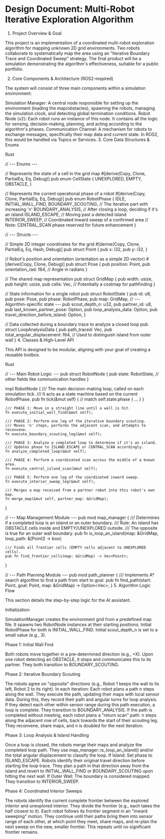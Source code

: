 # Design Document: Multi-Robot Iterative Exploration Algorithm

1. Project Overview & Goal

This project is an implementation of a coordinated multi-robot exploration algorithm for mapping unknown 2D grid environments. Two robots collaborate to systematically map the area using an "Iterative Boundary Trace and Coordinated Sweep" strategy. The final product will be a simulation demonstrating the algorithm's effectiveness, suitable for a public portfolio.

2. Core Components & Architecture (ROS2-inspired)

The system will consist of three main components within a simulation environment:

Simulation Manager: A central node responsible for setting up the environment (loading the map/obstacles), spawning the robots, managing the simulation clock, and detecting global termination conditions.
Robot Node (x2): Each robot runs an instance of this node. It contains all the logic for sensing, decision-making, planning, and acting according to the algorithm's phases.
Communication Channel: A mechanism for robots to exchange messages, specifically their map data and current state. In ROS2, this would be handled via Topics or Services.
3. Core Data Structures & Enums

Rust

// --- Enums ---

// Represents the state of a cell in the grid map
#[derive(Copy, Clone, PartialEq, Eq, Debug)]
pub enum CellState {
    UNEXPLORED,
    EMPTY,
    OBSTACLE,
}

// Represents the current operational phase of a robot
#[derive(Copy, Clone, PartialEq, Eq, Debug)]
pub enum RobotPhase {
    IDLE,
    INITIAL_WALL_FIND,
    BOUNDARY_SCOUTING, // The iterative part with increasing 'n'
    BOUNDARY_ANALYSIS, // After closing a loop, deciding if it's an island
    ISLAND_ESCAPE,     // Moving past a detected island
    INTERIOR_SWEEP,    // Coordinated inward sweep of a confirmed area
    // Note: CENTRAL_SCAN phase reserved for future enhancement
}

// --- Structs ---

// Simple 2D integer coordinates for the grid
#[derive(Copy, Clone, PartialEq, Eq, Hash, Debug)]
pub struct Point {
    pub x: i32,
    pub y: i32,
}

// Robot's position and orientation (orientation as a simple 2D vector)
#[derive(Copy, Clone, Debug)]
pub struct Pose {
    pub position: Point,
    pub orientation_rad: f64, // Angle in radians
}

// The shared map representation
pub struct GridMap {
    pub width: usize,
    pub height: usize,
    pub cells: Vec<CellState>,
    // Potentially a costmap for pathfinding
}

// State information for a single robot
pub struct RobotState {
    pub id: u8,
    pub pose: Pose,
    pub phase: RobotPhase,
    pub map: GridMap,
    // --- Algorithm-specific state ---
    pub scout_depth_n: u32,
    pub partner_id: u8,
    pub last_known_partner_pose: Option<Pose>,
    pub loop_analysis_data: Option<LoopAnalysisData>,
    pub travel_direction_before_island: Option<f64>,
}

// Data collected during a boundary trace to analyze a closed loop
pub struct LoopAnalysisData {
    pub path_traced: Vec<Point>,
    pub total_angular_displacement: f64, // Used to distinguish island from outer wall
}
4. Classes & High-Level API

This API is designed to be modular, aligning with your goal of creating a reusable toolbox.

Rust

// --- Main Robot Logic ---
pub struct RobotNode {
    pub state: RobotState,
    // other fields like communication handles
}

impl RobotNode {
    /// The main decision-making loop, called on each simulation tick.
    /// It acts as a state machine based on the current RobotPhase.
    pub fn tick(&mut self) {
        // match self.state.phase { ... }
    }

    /// PHASE 1: Move in a straight line until a wall is hit.
    fn execute_initial_wall_find(&mut self);

    /// PHASE 2: Perform one leg of the iterative boundary scouting.
    /// Moves 'n' steps, performs the adjacent scan, and attempts to reconvene.
    fn execute_boundary_scouting_leg(&mut self);

    /// PHASE 3: Analyze a completed loop to determine if it's an island.
    /// Updates phase to ISLAND_ESCAPE or CENTRAL_SCAN accordingly.
    fn analyze_completed_loop(&mut self);

    /// PHASE 4: Perform a coordinated scan across the middle of a known area.
    fn execute_central_island_scan(&mut self);

    /// PHASE 5: Perform one leg of the coordinated inward sweep.
    fn execute_interior_sweep_leg(&mut self);

    /// Merges a map received from a partner robot into this robot's own map.
    fn merge_map(&mut self, partner_map: &GridMap);
}

// --- Map Management Module ---
pub mod map_manager {
    /// Determines if a completed loop is an island or an outer boundary.
    /// Rule: An island has OBSTACLE cells inside and EMPTY/UNEXPLORED outside.
    /// The opposite is true for an outer wall boundary.
    pub fn is_loop_an_island(map: &GridMap, loop_path: &[Point]) -> bool;

    /// Finds all frontier cells (EMPTY cells adjacent to UNEXPLORED cells).
    pub fn find_frontier_cells(map: &GridMap) -> Vec<Point>;
}

// --- Path Planning Module ---
pub mod path_planner {
    /// Implements A* search algorithm to find a path from start to goal.
    pub fn find_path(start: Point, goal: Point, map: &GridMap) -> Option<Vec<Point>>;
}
5. Algorithm Logic Flow

This section details the step-by-step logic for the AI assistant.

Initialization:

SimulationManager creates the environment grid from a predefined map file.
It spawns two RobotNode instances at their starting positions.
Initial RobotPhase for both is INITIAL_WALL_FIND.
Initial scout_depth_n is set to a small value (e.g., 3).

Phase 1: Initial Wall Find

Both robots move together in a pre-determined direction (e.g., +X).
Upon one robot detecting an OBSTACLE, it stops and communicates this to its partner. They both transition to BOUNDARY_SCOUTING.

Phase 2: Iterative Boundary Scouting

The robots agree on "opposite" directions (e.g., Robot 1 keeps the wall to its left, Robot 2 to its right).
In each iteration:
Each robot plans a path n steps along the wall.
They execute the path, updating their maps with local sensor data. During this, they record their path and angular turns for loop analysis.
If they detect each other within sensor range during this path execution, a loop is complete. They transition to BOUNDARY_ANALYSIS.
If the path is completed without meeting, each robot plans a "return scan" path: n steps along the adjacent row of cells, back towards the start of their scouting leg.
They reconvene, share maps, and n is doubled for the next iteration.

Phase 3: Loop Analysis & Island Handling

Once a loop is closed, the robots merge their maps and analyze the completed loop path.
They use map_manager::is_loop_an_island() and/or the total angular displacement to classify the loop.
If Island:
Set phase to ISLAND_ESCAPE.
Robots identify their original travel direction before starting the loop trace.
They plan a path in that direction away from the island and revert to INITIAL_WALL_FIND or BOUNDARY_SCOUTING upon hitting the next wall.
If Outer Wall:
The boundary is considered mapped. They transition to INTERIOR_SWEEP.

Phase 4: Coordinated Interior Sweeps

The robots identify the current complete frontier between the explored interior and unexplored interior.
They divide the frontier (e.g., each takes the half closest to it).
Each robot follows its frontier segment in an "inward sweeping" motion.
They continue until their paths bring them into sensor range of each other, at which point they meet, share maps, and re-plan the next sweep on the new, smaller frontier. This repeats until no significant frontier remains.

